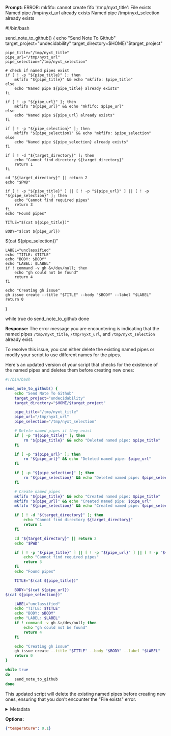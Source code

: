 **Prompt:**
ERROR: mkfifo: cannot create fifo '/tmp/nyxt_title': File exists
Named pipe /tmp/nyxt_url already exists
Named pipe /tmp/nyxt_selection already exists


 #!/bin/bash

send_note_to_github() {
    echo "Send Note To Github"
    target_project="undecidability"
    target_directory=$HOME/"$target_project"

    pipe_title="/tmp/nyxt_title"
    pipe_url="/tmp/nyxt_url"
    pipe_selection="/tmp/nyxt_selection"

    # check if named pipes exist
    if [ ! -p "${pipe_title}" ]; then
        mkfifo "${pipe_title}" && echo "mkfifo: $pipe_title"
    else
        echo "Named pipe ${pipe_title} already exists"
    fi

    if [ ! -p "${pipe_url}" ]; then
        mkfifo "${pipe_url}" && echo "mkfifo: $pipe_url"
    else
        echo "Named pipe ${pipe_url} already exists"
    fi

    if [ ! -p "${pipe_selection}" ]; then
        mkfifo "${pipe_selection}" && echo "mkfifo: $pipe_selection"
    else
        echo "Named pipe ${pipe_selection} already exists"
    fi

    if [ ! -d "${target_directory}" ]; then
        echo "Cannot find directory ${target_directory}"
        return 1
    fi

    cd "${target_directory}" || return 2
    echo "$PWD"

    if [ ! -p "${pipe_title}" ] || [ ! -p "${pipe_url}" ] || [ ! -p "${pipe_selection}" ]; then
        echo "Cannot find required pipes"
        return 3
    fi
    echo "Found pipes"

    TITLE="$(cat ${pipe_title})"

    BODY="$(cat ${pipe_url})
$(cat ${pipe_selection})"

    LABEL="unclassified"
    echo "TITLE: $TITLE"
    echo "BODY: $BODY"
    echo "LABEL: $LABEL"
    if ! command -v gh &>/dev/null; then
        echo "gh could not be found"
        return 4
    fi

    echo "Creating gh issue"
    gh issue create --title "$TITLE" --body "$BODY" --label "$LABEL"
    return 0
}

while true
do
    send_note_to_github
done

**Response:**
The error message you are encountering is indicating that the named pipes `/tmp/nyxt_title`, `/tmp/nyxt_url`, and `/tmp/nyxt_selection` already exist. 

To resolve this issue, you can either delete the existing named pipes or modify your script to use different names for the pipes.

Here's an updated version of your script that checks for the existence of the named pipes and deletes them before creating new ones:

```bash
#!/bin/bash

send_note_to_github() {
    echo "Send Note To Github"
    target_project="undecidability"
    target_directory="$HOME/$target_project"

    pipe_title="/tmp/nyxt_title"
    pipe_url="/tmp/nyxt_url"
    pipe_selection="/tmp/nyxt_selection"

    # Delete named pipes if they exist
    if [ -p "${pipe_title}" ]; then
        rm "${pipe_title}" && echo "Deleted named pipe: $pipe_title"
    fi

    if [ -p "${pipe_url}" ]; then
        rm "${pipe_url}" && echo "Deleted named pipe: $pipe_url"
    fi

    if [ -p "${pipe_selection}" ]; then
        rm "${pipe_selection}" && echo "Deleted named pipe: $pipe_selection"
    fi

    # Create named pipes
    mkfifo "${pipe_title}" && echo "Created named pipe: $pipe_title"
    mkfifo "${pipe_url}" && echo "Created named pipe: $pipe_url"
    mkfifo "${pipe_selection}" && echo "Created named pipe: $pipe_selection"

    if [ ! -d "${target_directory}" ]; then
        echo "Cannot find directory ${target_directory}"
        return 1
    fi

    cd "${target_directory}" || return 2
    echo "$PWD"

    if [ ! -p "${pipe_title}" ] || [ ! -p "${pipe_url}" ] || [ ! -p "${pipe_selection}" ]; then
        echo "Cannot find required pipes"
        return 3
    fi
    echo "Found pipes"

    TITLE="$(cat ${pipe_title})"

    BODY="$(cat ${pipe_url})
$(cat ${pipe_selection})"

    LABEL="unclassified"
    echo "TITLE: $TITLE"
    echo "BODY: $BODY"
    echo "LABEL: $LABEL"
    if ! command -v gh &>/dev/null; then
        echo "gh could not be found"
        return 4
    fi

    echo "Creating gh issue"
    gh issue create --title "$TITLE" --body "$BODY" --label "$LABEL"
    return 0
}

while true
do
    send_note_to_github
done
```

This updated script will delete the existing named pipes before creating new ones, ensuring that you don't encounter the "File exists" error.

<details><summary>Metadata</summary>

- Duration: 47754 ms
- Datetime: 2023-10-26T15:46:51.095645
- Model: gpt-3.5-turbo-0613

</details>

**Options:**
```json
{"temperature": 0.1}
```

